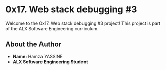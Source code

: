# 0x17. Web stack debugging #3

Welcome to the 0x17. Web stack debugging #3 project! This project is part of the ALX Software Engineering curriculum.

## About the Author
- **Name:** Hamza YASSINE
- **ALX Software Engineering Student** 
